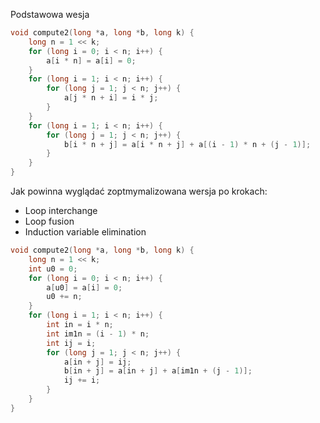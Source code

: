 Podstawowa wesja
```C
void compute2(long *a, long *b, long k) {
    long n = 1 << k;
    for (long i = 0; i < n; i++) {
        a[i * n] = a[i] = 0;
    }
    for (long i = 1; i < n; i++) {
        for (long j = 1; j < n; j++) {
            a[j * n + i] = i * j;
        }
    }
    for (long i = 1; i < n; i++) {
        for (long j = 1; j < n; j++) {
            b[i * n + j] = a[i * n + j] + a[(i - 1) * n + (j - 1)];
        }
    }
}
```

Jak powinna wyglądać zoptmymalizowana wersja po krokach:
- Loop interchange
- Loop fusion
- Induction variable elimination

```C
void compute2(long *a, long *b, long k) {
    long n = 1 << k;
    int u0 = 0;
    for (long i = 0; i < n; i++) {
        a[u0] = a[i] = 0;
        u0 += n;
    }
    for (long i = 1; i < n; i++) {
        int in = i * n;
        int im1n = (i - 1) * n;
        int ij = i;
        for (long j = 1; j < n; j++) {
            a[in + j] = ij;
            b[in + j] = a[in + j] + a[im1n + (j - 1)];
            ij += i;
        }
    }
}
```
